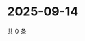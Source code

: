 # 2025-09-14

共 0 条

<!-- BEGIN ZHIHUQUESTIONS -->
<!-- 最后更新时间 Sun Sep 14 2025 12:12:48 GMT+0800 (China Standard Time) -->

<!-- END ZHIHUQUESTIONS -->
